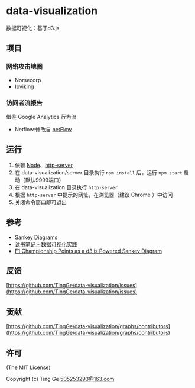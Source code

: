 # data-visualization
数据可视化：基于d3.js

## 项目

### 网络攻击地图

- Norsecorp
- Ipviking

### 访问者流报告

借鉴 Google Analytics 行为流 

- Netflow:修改自 [netFlow](https://github.com/jdk137/netFlow/)


## 运行

1. 依赖 [Node](https://nodejs.org/)、[http-server](https://github.com/indexzero/http-server)
2. 在 data-visualization/server 目录执行 `npm install` 后，运行 `npm start` 启动（默认9999端口）
3. 在 data-visualization 目录执行 `http-server`
4. 根据 `http-server` 中提示的网址，在浏览器（建议 Chrome ）中访问
5. 关闭命令窗口即可退出

## 参考

- [Sankey Diagrams](https://bost.ocks.org/mike/sankey/)
- [读书笔记 - 数据可视化实践](http://blog.lyuehh.com/book/2013/05/25/reading-notes-Interactive-Data-Visualization.html)
- [F1 Championship Points as a d3.js Powered Sankey Diagram](https://blog.ouseful.info/2012/05/24/f1-championship-points-as-a-d3-js-powered-sankey-diagram/)

## 反馈

[https://github.com/TingGe/data-visualization/issues](https://github.com/TingGe/data-visualization/issues)

## 贡献

[https://github.com/TingGe/data-visualization/graphs/contributors](https://github.com/TingGe/data-visualization/graphs/contributors)

## 许可

(The MIT License)

Copyright (c)  Ting Ge [505253293@163.com](mailto:505253293@163.com)

